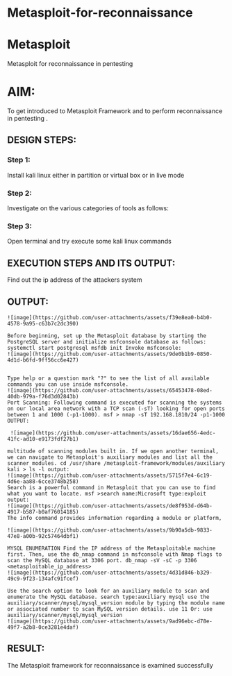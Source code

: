 # Metasploit-for-reconnaissance
# Metasploit
Metasploit for reconnaissance in pentesting

# AIM:

To get introduced to Metasploit Framework and to  perform reconnaissance  in pentesting .

## DESIGN STEPS:

### Step 1:

Install kali linux either in partition or virtual box or in live mode

### Step 2:

Investigate on the various categories of tools as follows:

### Step 3:

Open terminal and try execute some kali linux commands

## EXECUTION STEPS AND ITS OUTPUT:
Find out the ip address of the attackers system

## OUTPUT:
```
![image](https://github.com/user-attachments/assets/f39e8ea0-b4b0-4578-9a95-c63b7c2dc390)

Before beginning, set up the Metasploit database by starting the PostgreSQL server and initialize msfconsole database as follows: systemctl start postgresql msfdb init Invoke msfconsole:
![image](https://github.com/user-attachments/assets/9de0b1b9-0850-4d1d-b6fd-9ff56cc6e427)


Type help or a question mark "?" to see the list of all available commands you can use inside msfconsole.
![image](https://github.com/user-attachments/assets/65453478-08ed-40db-979a-f76d3d02843b) 
Port Scanning: Following command is executed for scanning the systems on our local area network with a TCP scan (-sT) looking for open ports between 1 and 1000 (-p1-1000). msf > nmap -sT 192.168.1810/24 -p1-1000
OUTPUT:

 ![image](https://github.com/user-attachments/assets/16dae656-4edc-41fc-ad10-e9173fdf27b1)

multitude of scanning modules built in. If we open another terminal, we can navigate to Metasploit's auxiliary modules and list all the scanner modules. cd /usr/share /metasploit-framework/modules/auxiliary kali > ls -l output:
![image](https://github.com/user-attachments/assets/5715f7e4-6c19-4d6e-aa88-6cce3748b258)
Search is a powerful command in Metasploit that you can use to find what you want to locate. msf >search name:Microsoft type:exploit output:
![image](https://github.com/user-attachments/assets/de8f953d-d64b-4917-b587-b0af76014185)
The info command provides information regarding a module or platform,

![image](https://github.com/user-attachments/assets/9b90a5db-9833-47e8-a00b-92c57464dbf1)

MYSQL ENUMERATION Find the IP address of the Metasploitable machine first. Then, use the db_nmap command in msfconsole with Nmap flags to scan the MySQL database at 3306 port. db_nmap -sV -sC -p 3306 <metasploitable_ip_address>
![image](https://github.com/user-attachments/assets/4d31d846-b329-49c9-9f23-134afc91fcef)

Use the search option to look for an auxiliary module to scan and enumerate the MySQL database. search type:auxiliary mysql use the auxiliary/scanner/mysql/mysql_version module by typing the module name or associated number to scan MySQL version details. use 11 Or: use auxiliary/scanner/mysql/mysql_version
![image](https://github.com/user-attachments/assets/9ad96ebc-d78e-49f7-a2b8-0ce3281e4daf)
```
## RESULT:
The Metasploit framework for reconnaissance is  examined successfully
